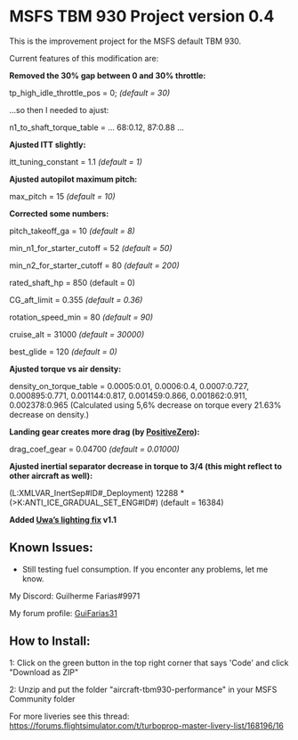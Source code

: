 # MSFS TBM 930 Project version 0.4
This is the improvement project for the MSFS default TBM 930.

Current features of this modification are:

**Removed the 30% gap between 0 and 30% throttle:**

tp_high_idle_throttle_pos = 0; *(default = 30)*

...so then I needed to ajust:

n1_to_shaft_torque_table = ... 68:0.12, 87:0.88 ...

**Ajusted ITT slightly:**

itt_tuning_constant = 1.1 *(default = 1)*

**Ajusted autopilot maximum pitch:**

max_pitch = 15 *(default = 10)*

**Corrected some numbers:**

pitch_takeoff_ga = 10 *(default = 8)*

min_n1_for_starter_cutoff = 52 *(default = 50)*

min_n2_for_starter_cutoff = 80 *(default = 200)*

rated_shaft_hp = 850 (default = 0)

CG_aft_limit = 0.355 *(default = 0.36)*

rotation_speed_min = 80 *(default = 90)*

cruise_alt = 31000 *(default = 30000)*

best_glide = 120 *(default = 0)*

**Ajusted torque vs air density:**

density_on_torque_table = 0.0005:0.01, 0.0006:0.4, 0.0007:0.727, 0.000895:0.771, 0.001144:0.817, 0.001459:0.866, 0.001862:0.911, 0.002378:0.965
(Calculated using 5,6% decrease on torque every 21.63% decrease on density.)

**Landing gear creates more drag (by [PositiveZero](https://forums.flightsimulator.com/u/positivezero/summary)):**

drag_coef_gear = 0.04700 *(default = 0.01000)*

**Ajusted inertial separator decrease in torque to 3/4 (this might reflect to other aircraft as well):**

(L:XMLVAR_InertSep#ID#_Deployment) 12288 * (&gt;K:ANTI_ICE_GRADUAL_SET_ENG#ID#) (default = 16384)

**Added [Uwa’s lighting fix](https://github.com/Uwajimaya/FS2020) v1.1**

## Known Issues:

- Still testing fuel consumption. If you enconter any problems, let me know.

My Discord: Guilherme Farias#9971

My forum profile: [GuiFarias31](https://forums.flightsimulator.com/u/guifarias31/summary)

## How to Install:

1: Click on the green button in the top right corner that says 'Code' and click "Download as ZIP"

2: Unzip and put the folder "aircraft-tbm930-performance" in your MSFS Community folder

For more liveries see this thread: https://forums.flightsimulator.com/t/turboprop-master-livery-list/168196/16
